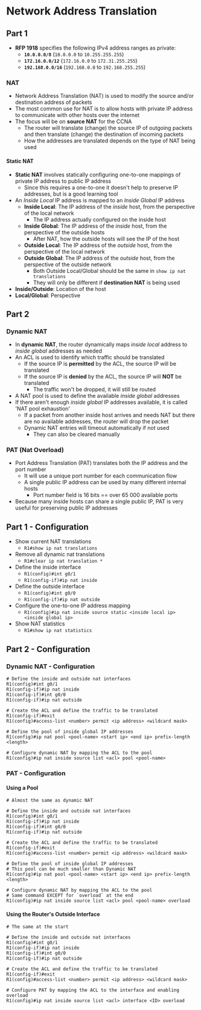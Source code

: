 # Network Address Translation

## Part 1

- **RFP 1918** specifies the following IPv4 address ranges as private:
  - **`10.0.0.0/8`** (`10.0.0.0` to `10.255.255.255`)
  - **`172.16.0.0/12`** (`172.16.0.0` to `172.31.255.255`)
  - **`192.168.0.0/16`** (`192.168.0.0` to `192.168.255.255`)

### NAT

- Network Address Translation (NAT) is used to modify the source and/or destination address of packets
- The most common use for NAT is to allow hosts with private IP address to communicate with other hosts over the internet
- The focus will be on **source NAT** for the CCNA
  - The router will translate (change) the source IP of outgoing packets and then translate (change) the destination of incoming packets
  - How the addresses are translated depends on the type of NAT being used

#### Static NAT

- **Static NAT** involves statically configuring one-to-one mappings of private IP address to public IP address
  - Since this requires a one-to-one it doesn't help to preserve IP addresses, but is a good learning tool
- An *Inside Local* IP address is mapped to an *Inside Global* IP address
  - **Inside Local**: The IP address of the *inside* host, from the perspective of the local network
    - The IP address actually configured on the inside host
  - **Inside Global**: The IP address of the *inside* host, from the perspective of the outside hosts
    - After NAT, how the outside hosts will see the IP of the host
  - **Outside Local**: The IP address of the *outside* host, from the perspective of the local network
  - **Outside Global**: The IP address of the *outside* host, from the perspective of the outside network
    - Both Outside Local/Global should be the same in `show ip nat translations`
    - They will only be different if **destination NAT** is being used
- **Inside/Outside**: Location of the host
- **Local/Global**: Perspective

## Part 2

### Dynamic NAT

- In **dynamic NAT**, the router dynamically maps *inside local* address to *inside global* addresses as needed
- An ACL is used to identify which traffic should be translated
  - If the source IP is **permitted** by the ACL, the source IP will be translated
  - If the source IP is **denied** by the ACL, the source IP will **NOT** be translated
    - The traffic won't be dropped, it will still be routed
- A NAT pool is used to define the available *inside global* addresses
- If there aren't enough *inside global* IP addresses available, it is called 'NAT pool exhaustion'
  - If a packet from another inside host arrives and needs NAT but there are no available addresses, the router will drop the packet
  - Dynamic NAT entries will timeout automatically if not used
    - They can also be cleared manually

### PAT (Nat Overload)

- Port Address Translation (PAT) translates both the IP address and the port number
  - It will use a unique port number for each communication flow
  - A single public IP address can be used by many different internal hosts
    - Port number field is 16 bits == over 65 000 available ports
- Because many inside hosts can share a single public IP, PAT is very useful for preserving public IP addresses

## Part 1 - Configuration

- Show current NAT translations
  - `R1#show ip nat translations`
- Remove all dynamic nat translations
  - `R1#clear ip nat translation *`
- Define the inside interface
  - `R1(config)#int g0/1`
  - `R1(config-if)#ip nat inside`
- Define the outside interface
  - `R1(config)#int g0/0`
  - `R1(config-if)#ip nat outside`
- Configure the one-to-one IP address mapping
  - `R1(config)#ip nat inside source static <inside local ip> <inside global ip>`
- Show NAT statistics
  - `R1#show ip nat statistics`

## Part 2 - Configuration

### Dynamic NAT - Configuration

```cisco
# Define the inside and outside nat interfaces
R1(config)#int g0/1
R1(config-if)#ip nat inside
R1(config-if)#int g0/0
R1(config-if)#ip nat outside

# Create the ACL and define the traffic to be translated
R1(config-if)#exit
R1(config)#access-list <number> permit <ip address> <wildcard mask>

# Define the pool of inside global IP addresses
R1(config)#ip nat pool <pool-name> <start ip> <end ip> prefix-length <length>

# Configure dynamic NAT by mapping the ACL to the pool
R1(config)#ip nat inside source list <acl> pool <pool-name>
```

### PAT - Configuration

#### Using a Pool

```cisco
# Almost the same as dynamic NAT

# Define the inside and outside nat interfaces
R1(config)#int g0/1
R1(config-if)#ip nat inside
R1(config-if)#int g0/0
R1(config-if)#ip nat outside

# Create the ACL and define the traffic to be translated
R1(config-if)#exit
R1(config)#access-list <number> permit <ip address> <wildcard mask>

# Define the pool of inside global IP addresses
# This pool can be much smaller than Dynamic NAT
R1(config)#ip nat pool <pool-name> <start ip> <end ip> prefix-length <length>

# Configure dynamic NAT by mapping the ACL to the pool
# Same command EXCEPT for `overload` at the end
R1(config)#ip nat inside source list <acl> pool <pool-name> overload
```

#### Using the Router's Outside Interface

```cisco
# The same at the start

# Define the inside and outside nat interfaces
R1(config)#int g0/1
R1(config-if)#ip nat inside
R1(config-if)#int g0/0
R1(config-if)#ip nat outside

# Create the ACL and define the traffic to be translated
R1(config-if)#exit
R1(config)#access-list <number> permit <ip address> <wildcard mask>

# Configure PAT by mapping the ACL to the interface and enabling overload
R1(config)#ip nat inside source list <acl> interface <ID> overload
```
